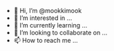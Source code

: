 - 👋 Hi, I’m @mookkimook
- 👀 I’m interested in ...
- 🌱 I’m currently learning ...
- 💞️ I’m looking to collaborate on ...
- 📫 How to reach me ...

<!---
mookkimook/mookkimook is a ✨ special ✨ repository because its `README.md` (this file) appears on your GitHub profile.
You can click the Preview link to take a look at your changes.
--->
